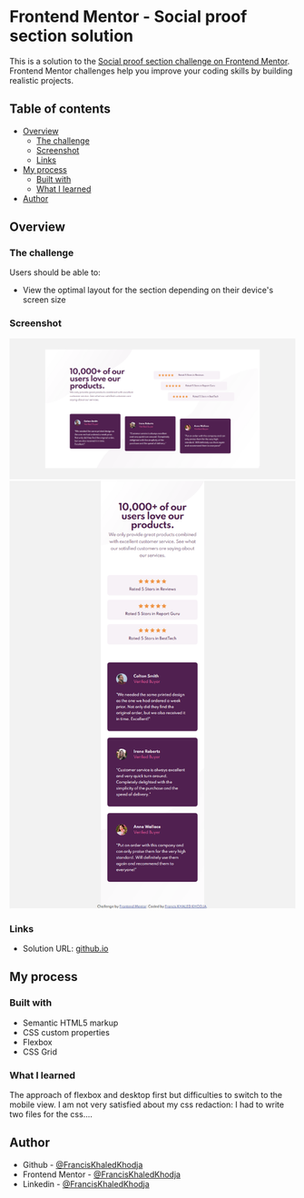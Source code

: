 # Frontend Mentor - Social proof section solution

This is a solution to the [Social proof section challenge on Frontend Mentor](https://www.frontendmentor.io/challenges/social-proof-section-6e0qTv_bA). Frontend Mentor challenges help you improve your coding skills by building realistic projects. 

## Table of contents

- [Overview](#overview)
  - [The challenge](#the-challenge)
  - [Screenshot](#screenshot)
  - [Links](#links)
- [My process](#my-process)
  - [Built with](#built-with)
  - [What I learned](#what-i-learned)
- [Author](#author)


## Overview

### The challenge

Users should be able to:

- View the optimal layout for the section depending on their device's screen size

### Screenshot

![screenshot desktop](./screenshots/social-proof-section-desktop.png)
![screenshot mobile](./screenshots/social-proof-section-mobile.png)

### Links

- Solution URL: [github.io](https://franciskhaledkhodja.github.io)

## My process

### Built with

- Semantic HTML5 markup
- CSS custom properties
- Flexbox
- CSS Grid

### What I learned

The approach of flexbox and desktop first but difficulties to switch to the mobile view. I am not very satisfied about my css redaction: I had to write two files for the css....

## Author

- Github - [@FrancisKhaledKhodja](https://github.com/FrancisKhaledKhodja)
- Frontend Mentor - [@FrancisKhaledKhodja](https://www.frontendmentor.io/profile/yourusername)
- Linkedin - [@FrancisKhaledKhodja](https://linkedin.com/in/francis-khaled-khodja-249b69113)

